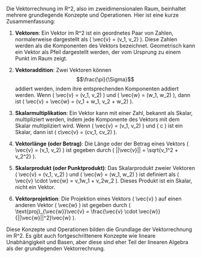 Die Vektorrechnung im R^2, also im zweidimensionalen Raum, beinhaltet mehrere grundlegende Konzepte und Operationen. Hier ist eine kurze Zusammenfassung:

1. **Vektoren**: Ein Vektor im R^2 ist ein geordnetes Paar von Zahlen, normalerweise dargestellt als \( \vec{v} = (v_1, v_2) \). Diese Zahlen werden als die Komponenten des Vektors bezeichnet. Geometrisch kann ein Vektor als Pfeil dargestellt werden, der vom Ursprung zu einem Punkt im Raum zeigt.

2. **Vektoraddition**: Zwei Vektoren können $$\frac{\pi}{\Sigma}$$addiert werden, indem ihre entsprechenden Komponenten addiert werden. Wenn \( \vec{v} = (v_1, v_2) \) und \( \vec{w} = (w_1, w_2) \), dann ist \( \vec{v} + \vec{w} = (v_1 + w_1, v_2 + w_2) \).

3. **Skalarmultiplikation**: Ein Vektor kann mit einer Zahl, bekannt als Skalar, multipliziert werden, indem jede Komponente des Vektors mit dem Skalar multipliziert wird. Wenn \( \vec{v} = (v_1, v_2) \) und \( c \) ist ein Skalar, dann ist \( c\vec{v} = (cv_1, cv_2) \).

4. **Vektorlänge (oder Betrag)**: Die Länge oder der Betrag eines Vektors \( \vec{v} = (v_1, v_2) \) ist gegeben durch \( ||\vec{v}|| = \sqrt{v_1^2 + v_2^2} \).

5. **Skalarprodukt (oder Punktprodukt)**: Das Skalarprodukt zweier Vektoren \( \vec{v} = (v_1, v_2) \) und \( \vec{w} = (w_1, w_2) \) ist definiert als \( \vec{v} \cdot \vec{w} = v_1w_1 + v_2w_2 \). Dieses Produkt ist ein Skalar, nicht ein Vektor.

6. **Vektorprojektion**: Die Projektion eines Vektors \( \vec{v} \) auf einen anderen Vektor \( \vec{w} \) ist gegeben durch \( \text{proj}_{\vec{w}}\vec{v} = \frac{\vec{v} \cdot \vec{w}}{||\vec{w}||^2}\vec{w} \).

Diese Konzepte und Operationen bilden die Grundlage der Vektorrechnung im R^2. Es gibt auch fortgeschrittenere Konzepte wie lineare Unabhängigkeit und Basen, aber diese sind eher Teil der linearen Algebra als der grundlegenden Vektorrechnung.